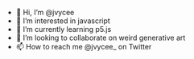 - 👋  Hi, I’m @jvycee
- 👀  I’m interested in javascript
- 🌱  I’m currently learning p5.js
- 💞️  I’m looking to collaborate on weird generative art
- 📫  How to reach me @jvycee_ on Twitter

<!---
jvycee/jvycee is a ✨ special ✨ repository because its `README.md` (this file) appears on your GitHub profile.
You can click the Preview link to take a look at your changes.
--->
